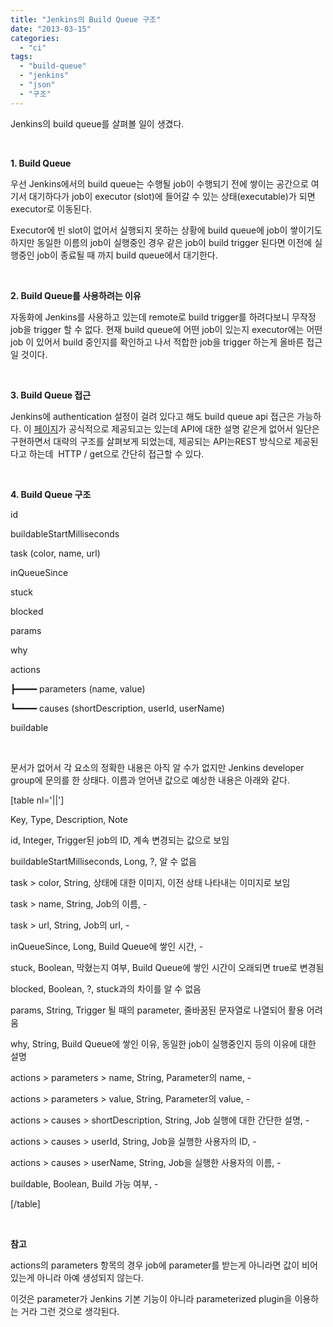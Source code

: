 ```yaml
---
title: "Jenkins의 Build Queue 구조"
date: "2013-03-15"
categories: 
  - "ci"
tags: 
  - "build-queue"
  - "jenkins"
  - "json"
  - "구조"
---
```


Jenkins의 build queue를 살펴볼 일이 생겼다.

 

**1\. Build Queue**

우선 Jenkins에서의 build queue는 수행될 job이 수행되기 전에 쌓이는 공간으로 여기서 대기하다가 job이 executor (slot)에 들어갈 수 있는 상태(executable)가 되면 executor로 이동된다.

Executor에 빈 slot이 없어서 실행되지 못하는 상황에 build queue에 job이 쌓이기도 하지만 동일한 이름의 job이 실행중인 경우 같은 job이 build trigger 된다면 이전에 실행중인 job이 종료될 때 까지 build queue에서 대기한다.

 

**2\. Build Queue를 사용하려는 이유**

자동화에 Jenkins를 사용하고 있는데 remote로 build trigger를 하려다보니 무작정 job을 trigger 할 수 없다. 현재 build queue에 어떤 job이 있는지 executor에는 어떤 job 이 있어서 build 중인지를 확인하고 나서 적합한 job을 trigger 하는게 올바른 접근일 것이다.

 

**3\. Build Queue 접근**

Jenkins에 authentication 설정이 걸려 있다고 해도 build queue api 접근은 가능하다. 이 [페이지](https://builds.apache.org/queue/api/)가 공식적으로 제공되고는 있는데 API에 대한 설명 같은게 없어서 일단은 구현하면서 대략의 구조를 살펴보게 되었는데, 제공되는 API는REST 방식으로 제공된다고 하는데  HTTP / get으로 간단히 접근할 수 있다.

 

**4\. Build Queue 구조**

id

buildableStartMilliseconds

task (color, name, url)

inQueueSince

stuck

blocked

params

why

actions

┣━━━━ parameters (name, value)

┗━━━━ causes (shortDescription, userId, userName)

buildable

 

문서가 없어서 각 요소의 정확한 내용은 아직 알 수가 없지만 Jenkins developer group에 문의를 한 상태다. 이름과 얻어낸 값으로 예상한 내용은 아래와 같다.

\[table nl='||'\]

Key, Type, Description, Note

id, Integer, Trigger된 job의 ID, 계속 변경되는 값으로 보임

buildableStartMilliseconds, Long, ?, 알 수 없음

task > color, String, 상태에 대한 이미지, 이전 상태 나타내는 이미지로 보임

task > name, String, Job의 이름, -

task > url, String, Job의 url, -

inQueueSince, Long, Build Queue에 쌓인 시간, -

stuck, Boolean, 막혔는지 여부, Build Queue에 쌓인 시간이 오래되면 true로 변경됨

blocked, Boolean, ?, stuck과의 차이를 알 수 없음

params, String, Trigger 될 때의 parameter, 줄바꿈된 문자열로 나열되어 활용 어려움

why, String, Build Queue에 쌓인 이유, 동일한 job이 실행중인지 등의 이유에 대한 설명

actions > parameters > name, String, Parameter의 name, -

actions > parameters > value, String, Parameter의 value, -

actions > causes > shortDescription, String, Job 실행에 대한 간단한 설명, -

actions > causes > userId, String, Job을 실행한 사용자의 ID, -

actions > causes > userName, String, Job을 실행한 사용자의 이름, -

buildable, Boolean, Build 가능 여부, -

\[/table\]

 

**참고**

actions의 parameters 항목의 경우 job에 parameter를 받는게 아니라면 값이 비어있는게 아니라 아예 생성되지 않는다.

이것은 parameter가 Jenkins 기본 기능이 아니라 parameterized plugin을 이용하는 거라 그런 것으로 생각된다.
